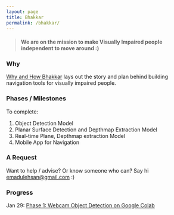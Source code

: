 ```yaml
---
layout: page
title: Bhakkar
permalink: /bhakkar/
---
```


> #### We are on the mission to make Visually Impaired people independent to move around :)

### Why
[Why and How Bhakkar](/p/why-bhakkar) lays out the story and plan behind building navigation tools for visually impaired people.

### Phases / Milestones
To complete:
1. Object Detection Model
2. Planar Surface Detection and Depthmap Extraction Model
3. Real-time Plane, Depthmap extraction Model
4. Mobile App for Navigation

### A Request
Want to help / advise? Or know someone who can? Say hi <a href="mailto:emadulehsan@gmail.com">emadulehsan@gmail.com</a> :)

### Progress
Jan 29: [Phase 1: Webcam Object Detection on Google Colab](/p/object-detection)